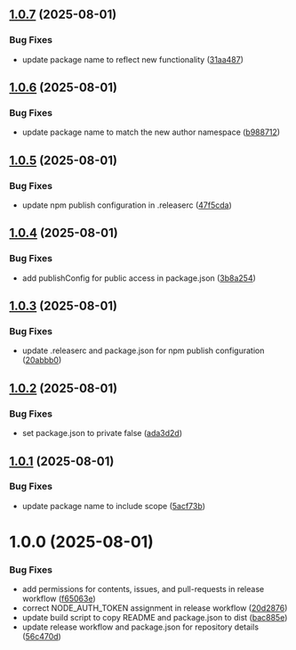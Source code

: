## [1.0.7](https://github.com/Fersubair40/png-download-link/compare/v1.0.6...v1.0.7) (2025-08-01)


### Bug Fixes

* update package name to reflect new functionality ([31aa487](https://github.com/Fersubair40/png-download-link/commit/31aa4878c6f2fea3876da55d8915bfba1f9e9309))

## [1.0.6](https://github.com/Fersubair40/png-download-link/compare/v1.0.5...v1.0.6) (2025-08-01)


### Bug Fixes

* update package name to match the new author namespace ([b988712](https://github.com/Fersubair40/png-download-link/commit/b9887127e395777a29fbf96f9fd038fca0b48630))

## [1.0.5](https://github.com/Fersubair40/png-download-link/compare/v1.0.4...v1.0.5) (2025-08-01)


### Bug Fixes

* update npm publish configuration in .releaserc ([47f5cda](https://github.com/Fersubair40/png-download-link/commit/47f5cda6c8331ecac84cb912d7f0b4eb07d40ba8))

## [1.0.4](https://github.com/Fersubair40/png-download-link/compare/v1.0.3...v1.0.4) (2025-08-01)


### Bug Fixes

* add publishConfig for public access in package.json ([3b8a254](https://github.com/Fersubair40/png-download-link/commit/3b8a254eeb35ee07ead0fbcd8b04ea1795380da9))

## [1.0.3](https://github.com/Fersubair40/png-download-link/compare/v1.0.2...v1.0.3) (2025-08-01)


### Bug Fixes

* update .releaserc and package.json for npm publish configuration ([20abbb0](https://github.com/Fersubair40/png-download-link/commit/20abbb0864445961f1ab784d5623769dd7c97915))

## [1.0.2](https://github.com/Fersubair40/png-download-link/compare/v1.0.1...v1.0.2) (2025-08-01)


### Bug Fixes

* set package.json to private false ([ada3d2d](https://github.com/Fersubair40/png-download-link/commit/ada3d2df09e75e916c1a2ce10bd05803c4689944))

## [1.0.1](https://github.com/Fersubair40/png-download-link/compare/v1.0.0...v1.0.1) (2025-08-01)


### Bug Fixes

* update package name to include scope ([5acf73b](https://github.com/Fersubair40/png-download-link/commit/5acf73bb21f576fe128353aab4f0a957f034d4be))

# 1.0.0 (2025-08-01)


### Bug Fixes

* add permissions for contents, issues, and pull-requests in release workflow ([f65063e](https://github.com/Fersubair40/png-download-link/commit/f65063ee7220384307794e53512840167f7eb8d2))
* correct NODE_AUTH_TOKEN assignment in release workflow ([20d2876](https://github.com/Fersubair40/png-download-link/commit/20d2876a9a130d36d7342b540d6d11e6b8f79e19))
* update build script to copy README and package.json to dist ([bac885e](https://github.com/Fersubair40/png-download-link/commit/bac885e89cfd0a55806f70ba818aa73665bcc895))
* update release workflow and package.json for repository details ([56c470d](https://github.com/Fersubair40/png-download-link/commit/56c470dd078e767737f16b9f7ddf4c2965440044))
